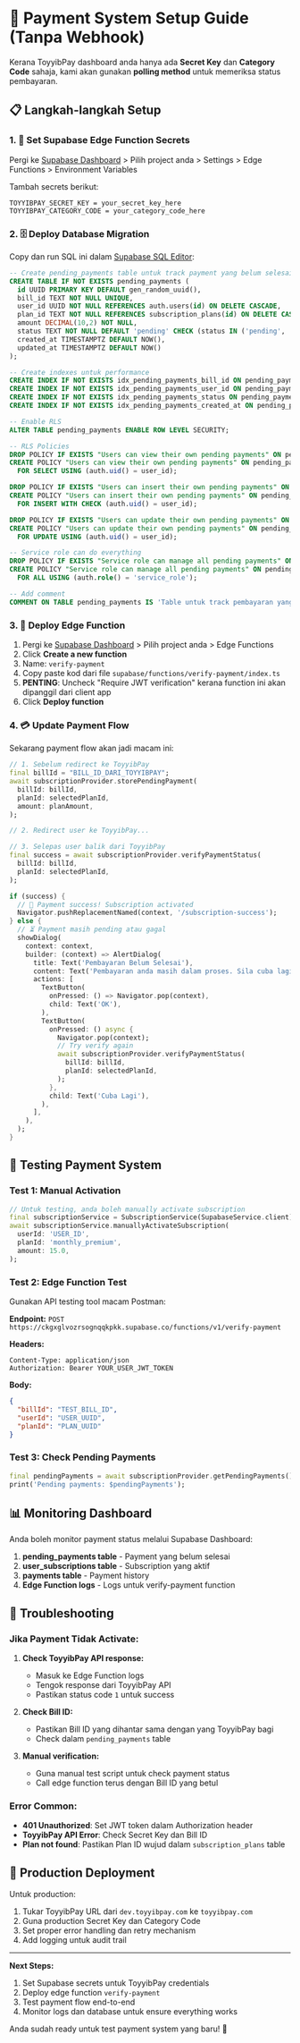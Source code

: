 # 🚀 Payment System Setup Guide (Tanpa Webhook)

Kerana ToyyibPay dashboard anda hanya ada **Secret Key** dan **Category Code** sahaja, kami akan gunakan **polling method** untuk memeriksa status pembayaran.

## 📋 Langkah-langkah Setup

### 1. 📝 Set Supabase Edge Function Secrets

Pergi ke [Supabase Dashboard](https://supabase.com/dashboard/projects) > Pilih project anda > Settings > Edge Functions > Environment Variables

Tambah secrets berikut:
```
TOYYIBPAY_SECRET_KEY = your_secret_key_here
TOYYIBPAY_CATEGORY_CODE = your_category_code_here
```

### 2. 🗄️ Deploy Database Migration

Copy dan run SQL ini dalam [Supabase SQL Editor](https://supabase.com/dashboard/project/ckgxglvozrsognqqkpkk/sql):

```sql
-- Create pending_payments table untuk track payment yang belum selesai
CREATE TABLE IF NOT EXISTS pending_payments (
  id UUID PRIMARY KEY DEFAULT gen_random_uuid(),
  bill_id TEXT NOT NULL UNIQUE,
  user_id UUID NOT NULL REFERENCES auth.users(id) ON DELETE CASCADE,
  plan_id TEXT NOT NULL REFERENCES subscription_plans(id) ON DELETE CASCADE,
  amount DECIMAL(10,2) NOT NULL,
  status TEXT NOT NULL DEFAULT 'pending' CHECK (status IN ('pending', 'completed', 'failed', 'expired')),
  created_at TIMESTAMPTZ DEFAULT NOW(),
  updated_at TIMESTAMPTZ DEFAULT NOW()
);

-- Create indexes untuk performance
CREATE INDEX IF NOT EXISTS idx_pending_payments_bill_id ON pending_payments(bill_id);
CREATE INDEX IF NOT EXISTS idx_pending_payments_user_id ON pending_payments(user_id);
CREATE INDEX IF NOT EXISTS idx_pending_payments_status ON pending_payments(status);
CREATE INDEX IF NOT EXISTS idx_pending_payments_created_at ON pending_payments(created_at);

-- Enable RLS
ALTER TABLE pending_payments ENABLE ROW LEVEL SECURITY;

-- RLS Policies
DROP POLICY IF EXISTS "Users can view their own pending payments" ON pending_payments;
CREATE POLICY "Users can view their own pending payments" ON pending_payments
  FOR SELECT USING (auth.uid() = user_id);

DROP POLICY IF EXISTS "Users can insert their own pending payments" ON pending_payments;
CREATE POLICY "Users can insert their own pending payments" ON pending_payments
  FOR INSERT WITH CHECK (auth.uid() = user_id);

DROP POLICY IF EXISTS "Users can update their own pending payments" ON pending_payments;
CREATE POLICY "Users can update their own pending payments" ON pending_payments
  FOR UPDATE USING (auth.uid() = user_id);

-- Service role can do everything
DROP POLICY IF EXISTS "Service role can manage all pending payments" ON pending_payments;
CREATE POLICY "Service role can manage all pending payments" ON pending_payments
  FOR ALL USING (auth.role() = 'service_role');

-- Add comment
COMMENT ON TABLE pending_payments IS 'Table untuk track pembayaran yang belum selesai dari ToyyibPay';
```

### 3. 🔄 Deploy Edge Function

1. Pergi ke [Supabase Dashboard](https://supabase.com/dashboard/projects) > Pilih project anda > Edge Functions
2. Click **Create a new function**
3. Name: `verify-payment`
4. Copy paste kod dari file `supabase/functions/verify-payment/index.ts`
5. **PENTING**: Uncheck "Require JWT verification" kerana function ini akan dipanggil dari client app
6. Click **Deploy function**

### 4. 💳 Update Payment Flow

Sekarang payment flow akan jadi macam ini:

```dart
// 1. Sebelum redirect ke ToyyibPay
final billId = "BILL_ID_DARI_TOYYIBPAY";
await subscriptionProvider.storePendingPayment(
  billId: billId,
  planId: selectedPlanId,
  amount: planAmount,
);

// 2. Redirect user ke ToyyibPay...

// 3. Selepas user balik dari ToyyibPay
final success = await subscriptionProvider.verifyPaymentStatus(
  billId: billId,
  planId: selectedPlanId,
);

if (success) {
  // 🎉 Payment success! Subscription activated
  Navigator.pushReplacementNamed(context, '/subscription-success');
} else {
  // ⏳ Payment masih pending atau gagal
  showDialog(
    context: context,
    builder: (context) => AlertDialog(
      title: Text('Pembayaran Belum Selesai'),
      content: Text('Pembayaran anda masih dalam proses. Sila cuba lagi sebentar.'),
      actions: [
        TextButton(
          onPressed: () => Navigator.pop(context),
          child: Text('OK'),
        ),
        TextButton(
          onPressed: () async {
            Navigator.pop(context);
            // Try verify again
            await subscriptionProvider.verifyPaymentStatus(
              billId: billId,
              planId: selectedPlanId,
            );
          },
          child: Text('Cuba Lagi'),
        ),
      ],
    ),
  );
}
```

## 🧪 Testing Payment System

### Test 1: Manual Activation
```dart
// Untuk testing, anda boleh manually activate subscription
final subscriptionService = SubscriptionService(SupabaseService.client);
await subscriptionService.manuallyActivateSubscription(
  userId: 'USER_ID',
  planId: 'monthly_premium',
  amount: 15.0,
);
```

### Test 2: Edge Function Test
Gunakan API testing tool macam Postman:

**Endpoint:** `POST https://ckgxglvozrsognqqkpkk.supabase.co/functions/v1/verify-payment`

**Headers:**
```
Content-Type: application/json
Authorization: Bearer YOUR_USER_JWT_TOKEN
```

**Body:**
```json
{
  "billId": "TEST_BILL_ID",
  "userId": "USER_UUID", 
  "planId": "PLAN_UUID"
}
```

### Test 3: Check Pending Payments
```dart
final pendingPayments = await subscriptionProvider.getPendingPayments();
print('Pending payments: $pendingPayments');
```

## 📊 Monitoring Dashboard

Anda boleh monitor payment status melalui Supabase Dashboard:

1. **pending_payments table** - Payment yang belum selesai
2. **user_subscriptions table** - Subscription yang aktif
3. **payments table** - Payment history
4. **Edge Function logs** - Logs untuk verify-payment function

## 🔧 Troubleshooting

### Jika Payment Tidak Activate:

1. **Check ToyyibPay API response:**
   - Masuk ke Edge Function logs
   - Tengok response dari ToyyibPay API
   - Pastikan status code `1` untuk success

2. **Check Bill ID:**
   - Pastikan Bill ID yang dihantar sama dengan yang ToyyibPay bagi
   - Check dalam `pending_payments` table

3. **Manual verification:**
   - Guna manual test script untuk check payment status
   - Call edge function terus dengan Bill ID yang betul

### Error Common:

- **401 Unauthorized**: Set JWT token dalam Authorization header
- **ToyyibPay API Error**: Check Secret Key dan Bill ID
- **Plan not found**: Pastikan Plan ID wujud dalam `subscription_plans` table

## 🚀 Production Deployment

Untuk production:

1. Tukar ToyyibPay URL dari `dev.toyyibpay.com` ke `toyyibpay.com`
2. Guna production Secret Key dan Category Code
3. Set proper error handling dan retry mechanism
4. Add logging untuk audit trail

---

**Next Steps:**
1. Set Supabase secrets untuk ToyyibPay credentials
2. Deploy edge function `verify-payment`
3. Test payment flow end-to-end
4. Monitor logs dan database untuk ensure everything works

Anda sudah ready untuk test payment system yang baru! 🎉
